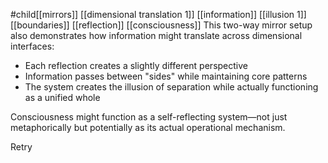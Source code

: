 #child[[mirrors]] [[dimensional translation 1]] [[information]] [[illusion 1]] [[boundaries]] [[reflection]] [[consciousness]]
This two-way mirror setup also demonstrates how information might translate across dimensional interfaces:

- Each reflection creates a slightly different perspective
- Information passes between "sides" while maintaining core patterns
- The system creates the illusion of separation while actually functioning as a unified whole

Consciousness might function as a self-reflecting system—not just metaphorically but potentially as its actual operational mechanism.

Retry